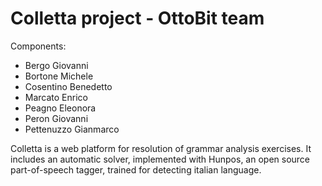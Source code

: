 # Colletta project - OttoBit team

Components:
* Bergo Giovanni
* Bortone Michele
* Cosentino Benedetto
* Marcato Enrico
* Peagno Eleonora
* Peron Giovanni
* Pettenuzzo Gianmarco


Colletta is a web platform for resolution of grammar analysis exercises. It includes an automatic solver, implemented with Hunpos, an open source part-of-speech tagger, trained for detecting italian language.
